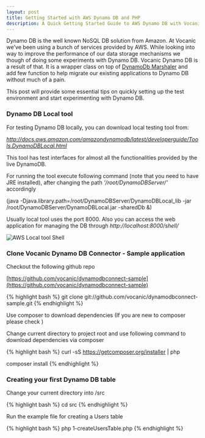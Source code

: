 ```yaml
---
layout: post
title: Getting Started with AWS Dynamo DB and PHP
description: A Quick Getting Started Guide to AWS Dynamo DB with Vocanic Dynamo DB Connector
---
```


Dynamo DB is the well known NoSQL DB solution from Amazon. At Vocanic we've been using a bunch of services provided by AWS.
While looking into way to improve the performance of our data storage mechanisms we though of doing some experiments with
Dynamo DB. Vocanic Dynamo DB is a result of that. It is a wrapper class on top of [DynamoDb Marshaler](http://docs.aws.amazon.com/aws-sdk-php/v2/api/class-Aws.DynamoDb.Marshaler.html) 
and add few function to help migrate our existing applications to Dynamo DB without much of a pain.

This post will provide some essential tips on quickly setting up the test environment and start experimenting with Dynamo DB.

### Dynamo DB Local tool
For testing Dynamo DB locally, you can download local testing tool from:

*<a href="http://docs.aws.amazon.com/amazondynamodb/latest/developerguide/Tools.DynamoDBLocal.html" target="_blank">http://docs.aws.amazon.com/amazondynamodb/latest/developerguide/Tools.DynamoDBLocal.html</a>*

This tool has test interfaces for almost all the functionalities provided by the live DynamoDB. 

For running the tool execute following command (note that you need to have JRE installed), after changing the path *'/root/DynamoDBServer/'* accordingly

(java -Djava.library.path=/root/DynamoDBServer/DynamoDBLocal_lib -jar /root/DynamoDBServer/DynamoDBLocal.jar -sharedDb &)

Usually local tool uses the port 8000. Also you can access the web application for managing the 
DB through *http://localhost:8000/shell/*

![AWS Local tool Shell](http://docs.aws.amazon.com/amazondynamodb/latest/developerguide/images/shell-main.png "AWS Local tool Shell")


### Clone Vocanic Dynamo DB Connector - Sample application

Checkout the following github repo

[https://github.com/vocanic/dynamodbconnect-sample](https://github.com/vocanic/dynamodbconnect-sample)

{% highlight bash %}
git clone git://github.com/vocanic/dynamodbconnect-sample.git
{% endhighlight %}

Use composer to download dependencies (If you are new to composer please check [](https://getcomposer.org/doc/00-intro.md))

Change current directory to project root and use following command to download dependencies via composer

{% highlight bash %}
curl -sS https://getcomposer.org/installer | php

composer install
{% endhighlight %}

### Creating your first Dynamo DB table

Change your current directory into <project root>/src

{% highlight bash %}
cd src
{% endhighlight %}

Run the example file for creating a Users table

{% highlight bash %}
php 1-createUsersTable.php
{% endhighlight %}

